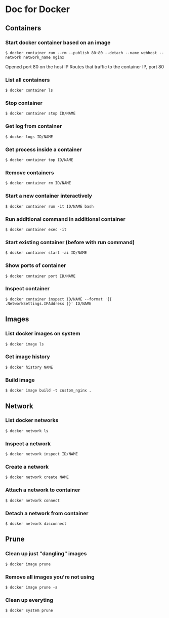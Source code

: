 # Doc for Docker

## Containers

### Start docker container based on an image
```console
$ docker container run --rm --publish 80:80 --detach --name webhost --network network_name nginx
```
Opened port 80 on the host IP
Routes that traffic to the container IP, port 80

### List all containers

```console
$ docker container ls
```

### Stop container
```console
$ docker container stop ID/NAME
```

### Get log from container
```console
$ docker logs ID/NAME
```

### Get process inside a container
```console
$ docker container top ID/NAME
```

### Remove containers
```console
$ docker container rm ID/NAME
```
### Start a new container interactively
```console
$ docker container run -it ID/NAME bash
```

### Run additional command in additional container
```console
$ docker container exec -it 
```

### Start existing container (before with run command)
```console
$ docker container start -ai ID/NAME 
```

### Show ports of container
```console
$ docker container port ID/NAME
```

### Inspect container
```console
$ docker container inspect ID/NAME --format '{{ .NetworkSettings.IPAddress }}' ID/NAME
```

## Images

### List docker images on system
```console
$ docker image ls
```

### Get image history
```console
$ docker history NAME
```

### Build image
```console
$ docker image build -t custom_nginx .
```

## Network

### List docker networks
```console
$ docker network ls
```

### Inspect a network
```console
$ docker network inspect ID/NAME
```

### Create a network
```console
$ docker network create NAME
```

### Attach a network to container
```console
$ docker network connect
```

### Detach a network from container
```console
$ docker network disconnect
```

## Prune

### Clean up just "dangling" images
```console
$ docker image prune
```

### Remove all images you're not using
```console
$ docker image prune -a
```

### Clean up everyting
```console
$ docker system prune
```